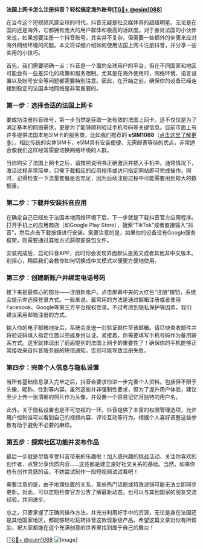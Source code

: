 **法国上网卡怎么注册抖音？轻松搞定海外账号[[TG💪+ @esim1088](https://t.me/s/esim1088)]**

在当今这个短视频风靡全球的时代，抖音无疑是社交媒体界的超级明星。无论是在国内还是海外，它都拥有庞大的用户群体和极高的活跃度。对于身处法国的小伙伴来说，如果想要注册一个抖音账号，其实并不复杂，但需要一些额外的步骤来应对海外网络环境的问题。本文将详细介绍如何使用法国上网卡注册抖音，并分享一些实用的小技巧。

首先，我们需要明确一点：抖音是一个面向全球用户的平台，但在不同国家和地区可能会有一些差异化的政策和服务限制。尤其是在海外使用时，网络环境、语言设置以及账号安全等问题都需要特别注意。因此，在开始之前，确保你的设备已经连接到稳定的法国本地网络是非常重要的。

### 第一步：选择合适的法国上网卡

要成功注册抖音账号，第一步当然是获取一张有效的法国上网卡。这不仅仅是为了满足基本的网络需求，更是为了能够顺利验证手机号码等关键信息。目前市面上有许多提供法国本地SIM卡的服务商，比如我们推荐的 **eSIM1088**（[点击这里了解更多](https://t.me/s/esim1088)）。相比传统的实体SIM卡，eSIM具有安装便捷、无需邮寄等待的优点，非常适合像我们这样经常需要切换网络环境的人群。

当你购买了法国上网卡之后，请按照说明书正确激活并插入手机中。通常情况下，激活过程非常简单，只需下载相应的应用程序或访问指定网站即可完成操作。同时，记得检查一下流量套餐是否充足，因为后续注册过程中可能需要用到较大的数据量。

### 第二步：下载并安装抖音应用

在确定自己已经处于法国本地网络环境下后，下一步就是下载抖音官方应用程序。打开手机上的应用商店（如Google Play Store），搜索“TikTok”或者直接输入“抖音”，然后点击下载按钮进行安装。需要注意的是，如果你的设备没有Google服务框架，则需要通过其他方式获取安装包文件。

安装完成后，启动抖音APP，此时你会发现界面默认是英文或者其他非中文版本。别担心，稍后我们会教你如何切换成中文模式以便更方便地使用。

### 第三步：创建新账户并绑定电话号码

接下来是最核心的部分——注册新账户。点击屏幕中央的大红色“注册”按钮，系统会提示你选择登录方式。一般来说，最常用的方法是通过邮箱注册或者使用Facebook、Google等第三方平台授权登录。不过考虑到隐私保护等因素，我们建议采用邮箱注册的方式。

输入你的电子邮箱地址后，系统会发送一封验证邮件至该邮箱。请尽快查收邮件并将验证码填入指定位置以完成身份认证。紧接着，你需要填写手机号码作为备用联系方式。这里就体现出了前面提到的法国上网卡的重要性了！确保你的手机能够正常接收来自抖音服务器的短信通知，否则可能导致注册失败。

### 第四步：完善个人信息与隐私设置

当所有基础信息录入完毕之后，抖音会要求你进一步完善个人资料。包括但不限于头像、昵称、性别等内容。虽然这些并非强制性要求，但为了提升用户体验，建议至少上传一张清晰的照片作为头像，并设置一个容易记忆且独特的用户名。

此外，关于隐私设置也是不可忽视的一环。抖音提供了丰富的权限管理选项，允许用户控制谁可以看到自己的视频内容、评论互动等行为。根据个人喜好调整这些参数有助于避免不必要的麻烦。

### 第五步：探索社区功能并发布作品

最后一步就是尽情享受抖音带来的乐趣啦！加入感兴趣的挑战活动、关注你喜欢的创作者、点赞分享优质内容……这些都是建立良好社交关系的基础。当然，如果你也有创作灵感的话，不妨尝试制作一段短视频试试看吧！

需要注意的是，由于地理位置的关系，某些热门话题或特效滤镜可能无法立即同步更新。对此，可以定期检查官方公告了解最新动态，也可以与其他国家的朋友交流经验，共同进步。

总之，只要掌握了正确的操作方法，并充分利用好手中的资源，无论是身在法国还是其他国家地区，都能够轻松玩转抖音这款现象级产品。希望这篇文章对你有所帮助，祝大家都能在这个充满创意的世界里找到属于自己的舞台！

[[TG💪+ @esim1088](https://t.me/s/esim1088) ![Image](https://i.postimg.cc/4NQfJmqS/Snipaste-2025-05-13-00-14-12.png)]
